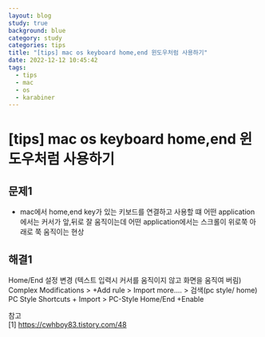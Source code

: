 ```yaml
---
layout: blog
study: true
background: blue
category: study
categories: tips
title: "[tips] mac os keyboard home,end 윈도우처럼 사용하기"
date: 2022-12-12 10:45:42
tags:
  - tips
  - mac
  - os
  - karabiner
---
```


# [tips] mac os keyboard home,end 윈도우처럼 사용하기

## 문제1

- mac에서 home,end key가 있는 키보드를 연결하고 사용할 떄 어떤 application에서는 커서가 앞,뒤로 잘 움직이는데 어떤 application에서는 스크롤이 위로쭉 아래로 쭉 움직이는 현상

## 해결1

Home/End 설정 변경 (텍스트 입력시 커서를 움직이지 않고 화면을 움직여 버림)  
Complex Modifications > +Add rule > Import more.... > 검색(pc style/ home)  
PC Style Shortcuts + Import > PC-Style Home/End +Enable

참고  
[1] https://cwhboy83.tistory.com/48


